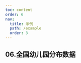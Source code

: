 ```yaml
---
toc: content
order: 6
nav:
  title: 示例
  path: /example
  order: 3
---
```


## 06.全国幼儿园分布数据

<code src= './TopicLayer/index.tsx'>
